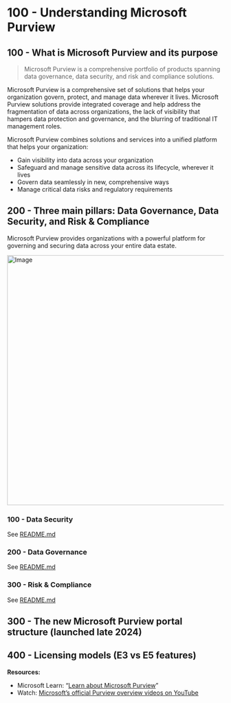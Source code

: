 # 100 -  Understanding Microsoft Purview

## 100 -  What is Microsoft Purview and its purpose

> Microsoft Purview is a comprehensive portfolio of products spanning data governance, data security, and risk and compliance solutions. 

Microsoft Purview is a comprehensive set of solutions that helps your organization govern, protect, and manage data wherever it lives. Microsoft Purview solutions provide integrated coverage and help address the fragmentation of data across organizations, the lack of visibility that hampers data protection and governance, and the blurring of traditional IT management roles.

Microsoft Purview combines solutions and services into a unified platform that helps your organization:

- Gain visibility into data across your organization
- Safeguard and manage sensitive data across its lifecycle, wherever it lives
- Govern data seamlessly in new, comprehensive ways
- Manage critical data risks and regulatory requirements

## 200 - Three main pillars: Data Governance, Data Security, and Risk & Compliance

Microsoft Purview provides organizations with a powerful platform for governing and securing data across your entire data estate.

<img width="1001" height="582" alt="Image" src="https://github.com/user-attachments/assets/9d189c10-4b9c-4f63-93c8-46698d1a7a22" />

### 100 - Data Security

See [README.md](./200/100/README.md)

### 200 - Data Governance

See [README.md](./200/200/README.md)

### 300 - Risk & Compliance

See [README.md](./200/300/README.md)

## 300 - The new Microsoft Purview portal structure (launched late 2024)

 
 ## 400 - Licensing models (E3 vs E5 features)

**Resources:**

- Microsoft Learn: “[Learn about Microsoft Purview](https://learn.microsoft.com/en-us/purview/)”
- Watch: [Microsoft’s official Purview overview videos on YouTube](https://www.youtube.com/@MicrosoftPurview)
